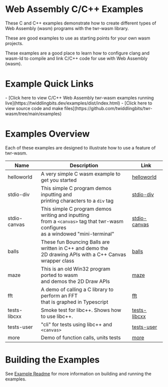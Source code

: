 <h1> Web Assembly C/C++ Examples</h1>
These C and C++ examples demonstrate how to create different types of Web Assembly (wasm) programs with the twr-wasm library.

These are good examples to use as starting points for your own wasm projects.

These examples are a good place to learn how to configure clang and wasm-ld to compile and link C/C++ code for use with Web Assembly (wasm).

<h1>Example Quick Links</h1>
- [Click here to view C/C++ Web Assembly twr-wasm examples running live](https://twiddlingbits.dev/examples/dist/index.html)
- [Click here to view source code and make files](https://github.com/twiddlingbits/twr-wasm/tree/main/examples)

<h1>Examples Overview</h1>
Each of these examples are designed to illustrate how to use a feature of twr-wasm.


| Name | Description | Link |
| -----| ----------- | ---- |
| helloworld | A very simple C wasm example to get you started | [helloworld](examples-helloworld.md) |
| stdio-div | This simple C program demos inputting and<br>printing characters to a `div` tag | [stdio-div](examples-stdio-div.md) |
| stdio-canvas |This simple C program demos writing and inputting<br>from a `<canvas>` tag that twr-wasm configures<br>as a windowed "mini-terminal" | [stdio-canvas](examples-stdio-canvas.md)|
| balls | These fun Bouncing Balls are written in C++ and demo the<br>2D drawing APIs with a C++ Canvas wrapper class | [balls](examples-balls.md) |
| maze | This is an old Win32 program ported to wasm<br>and demos the 2D Draw APIs | [maze](examples-maze.md) |
| fft | A demo of calling a C library to perform an FFT<br>that is graphed in Typescript | [fft](examples-fft.md) |
| tests-libcxx | Smoke test for libc++.  Shows how to use libc++. | [tests-libcxx](examples-libcxx.md) |
| tests-user | "cli" for tests using libc++ and `<canvas>` | [tests-user](/examples/dist/tests-user/index.html) |
| more | Demo of function calls, units tests | [more](examples-more.md) |


<h1>Building the Examples</h1>

See [Example Readme](https://github.com/twiddlingbits/twr-wasm/blob/main/examples/readme.md) for more information on building and running the examples. 

